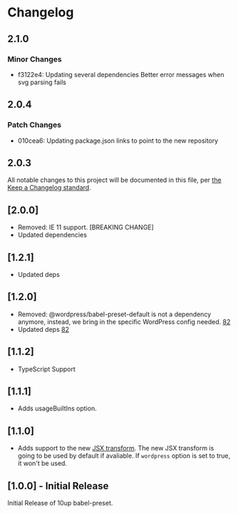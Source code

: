 # Changelog

## 2.1.0

### Minor Changes

- f3122e4: Updating several dependencies
  Better error messages when svg parsing fails

## 2.0.4

### Patch Changes

- 010cea6: Updating package.json links to point to the new repository

## 2.0.3

All notable changes to this project will be documented in this file, per [the Keep a Changelog standard](http://keepachangelog.com/).

## [2.0.0]

- Removed: IE 11 support. [BREAKING CHANGE]
- Updated dependencies

## [1.2.1]

- Updated deps

## [1.2.0]

- Removed: @wordpress/babel-preset-default is not a dependency anymore, instead, we bring in the specific WordPress config needed. [82](https://github.com/10up/10up-toolkit/pull/82)
- Updated deps [82](https://github.com/10up/10up-toolkit/pull/82)

## [1.1.2]

- TypeScript Support

## [1.1.1]

- Adds usageBuiltIns option.

## [1.1.0]

- Adds support to the new [JSX transform](https://reactjs.org/blog/2020/09/22/introducing-the-new-jsx-transform.html). The new JSX transform is going to be used by default if avaliable. If `wordpress` option is set to true, it won't be used.

## [1.0.0] - Initial Release

Initial Release of 10up babel-preset.
